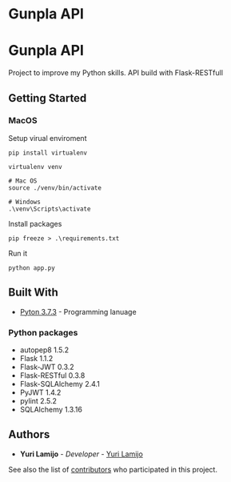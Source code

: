 # Gunpla API
# Gunpla API
Project to improve my Python skills.
API build with Flask-RESTfull

## Getting Started

### MacOS
Setup virual enviroment
```
pip install virtualenv

virtualenv venv

# Mac OS
source ./venv/bin/activate

# Windows
.\venv\Scripts\activate
```

Install packages
```
pip freeze > .\requirements.txt
```

Run it
```
python app.py
```

## Built With

* [Pyton 3.7.3](https://www.python.org/) - Programming lanuage

### Python packages
*   autopep8 1.5.2
*   Flask 1.1.2
*   Flask-JWT 0.3.2
*   Flask-RESTful 0.3.8
*   Flask-SQLAlchemy 2.4.1
*   PyJWT 1.4.2
*   pylint 2.5.2
*   SQLAlchemy 1.3.16

## Authors

* **Yuri Lamijo** - *Developer* - [Yuri Lamijo](...)

See also the list of [contributors](https://github.com/your/project/contributors) who participated in this project.